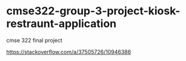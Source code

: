 # cmse322-group-3-project-kiosk-restraunt-application
cmse 322 final project


https://stackoverflow.com/a/37505726/10946386
